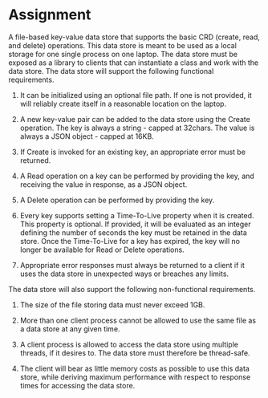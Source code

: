 # Assignment
A file-based key-value data store that supports the basic CRD (create, read, and delete) operations. This data store is meant to be used as a local storage for one single process on one laptop. The data store must be exposed as a library to clients that can instantiate a class and work with the data store.
The data store will support the following functional requirements.

1. It can be initialized using an optional file path. If one is not provided, it will reliably
create itself in a reasonable location on the laptop.

2. A new key-value pair can be added to the data store using the Create operation. The key
is always a string - capped at 32chars. The value is always a JSON object - capped at
16KB.

3. If Create is invoked for an existing key, an appropriate error must be returned.

4. A Read operation on a key can be performed by providing the key, and receiving the
value in response, as a JSON object.

5. A Delete operation can be performed by providing the key.

6. Every key supports setting a Time-To-Live property when it is created. This property is
optional. If provided, it will be evaluated as an integer defining the number of seconds
the key must be retained in the data store. Once the Time-To-Live for a key has expired,
the key will no longer be available for Read or Delete operations.

7. Appropriate error responses must always be returned to a client if it uses the data store in
unexpected ways or breaches any limits.

The data store will also support the following non-functional requirements.

1. The size of the file storing data must never exceed 1GB.

2. More than one client process cannot be allowed to use the same file as a data store at any
given time.

3. A client process is allowed to access the data store using multiple threads, if it desires to.
The data store must therefore be thread-safe.

4. The client will bear as little memory costs as possible to use this data store, while
deriving maximum performance with respect to response times for accessing the data
store.
